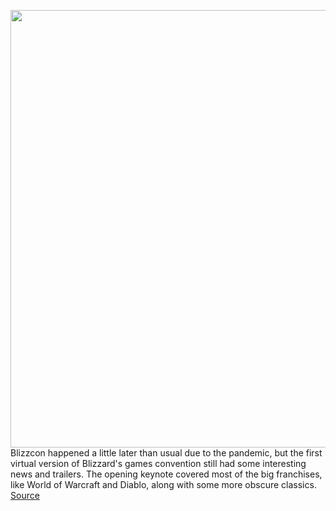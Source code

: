 <img src='https://cdn.vox-cdn.com/thumbor/msdSS-e9tGKw2wsVeAhaDrdD9zE=/0x0:3840x2160/1200x800/filters:focal(1613x773:2227x1387)/cdn.vox-cdn.com/uploads/chorus_image/image/68845805/Diablo_II_Char_Select_Act1.0.png' width='700px' /><br/>
Blizzcon happened a little later than usual due to the pandemic, but the first virtual version of Blizzard's games convention still had some interesting news and trailers. The opening keynote covered most of the big franchises, like World of Warcraft and Diablo, along with some more obscure classics.
<a href='https://www.theverge.com/2021/2/19/22285677/blizzcon-2021-news-trailers-diablo-wow-burning-crusade'> Source <a/>